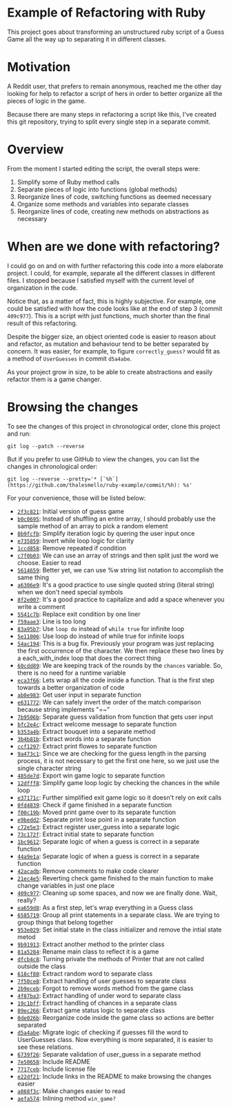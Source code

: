 # Example of Refactoring with Ruby

This project goes about transforming an unstructured ruby script of a Guess
Game all the way up to separating it in different classes.

# Motivation

A Reddit user, that prefers to remain anonymous, reached me the
other day looking for help to refactor a script of hers in order to better
organize all the pieces of logic in the game.

Because there are many steps in refactoring a script like this, I've created
this git repository, trying to split every single step in a separate commit.

# Overview

From the moment I started editing the script, the overall steps were:

1. Simplify some of Ruby method calls
2. Separate pieces of logic into functions (global methods)
3. Reorganize lines of code, switching functions as deemed necessary
4. Organize some methods and variables into separate classes
5. Reorganize lines of code, creating new methods on abstractions as necessary

# When are we done with refactoring?

I could go on and on with further refactoring this code into a more elaborate
project. I could, for example, separate all the different classes in different
files. I stopped because I satisfied myself with the current level of
organization in the code.

Notice that, as a matter of fact, this is highly subjective. For example, one could
be satisfied with how the code looks like at the end of step 3 (commit `409c977`).
This is a script with just functions, much shorter than the final result of this
refactoring.

Despite the bigger size, an object oriented code is easier to reason about and refactor,
as mutation and behaviour tend to be better separated by concern. It was easier, for example,
to figure `correctly_guess?` would fit as a method of `UserGuesses` in commit `d5a4abe`.

As your project grow in size, to be able to create abstractions and easily
refactor them is a game changer.

# Browsing the changes

To see the changes of this project in chronological order, clone this project and run:

    git log --patch --reverse

But if you prefer to use GitHub to view the changes, you can list the changes
in chronological order:

    git log --reverse --pretty='* [`%h`](https://github.com/thalesmello/ruby-example/commit/%h): %s'

For your convenience, those will be listed below:

* [`2f3c821`](https://github.com/thalesmello/ruby-example/commit/2f3c821): Initial version of guess game
* [`b0c0695`](https://github.com/thalesmello/ruby-example/commit/b0c0695): Instead of shuffling an entire array, I should probably use the sample method of an array to pick a random element
* [`8b9fcfb`](https://github.com/thalesmello/ruby-example/commit/8b9fcfb): Simplify iteration logic by quering the user input once
* [`e735859`](https://github.com/thalesmello/ruby-example/commit/e735859): Invert while loop logic for clarity
* [`1ccd858`](https://github.com/thalesmello/ruby-example/commit/1ccd858): Remove repeated if condition
* [`c7f0b03`](https://github.com/thalesmello/ruby-example/commit/c7f0b03): We can use an array of strings and then split just the word we choose. Easier to read
* [`5614659`](https://github.com/thalesmello/ruby-example/commit/5614659): Better yet, we can use %w string list notation to accomplish the same thing
* [`a6306e9`](https://github.com/thalesmello/ruby-example/commit/a6306e9): It's a good practice to use single quoted string (literal string) when we don't need special symbols
* [`8f2e007`](https://github.com/thalesmello/ruby-example/commit/8f2e007): It's a good practice to capitalize and add a space whenever you write a comment
* [`5541c7b`](https://github.com/thalesmello/ruby-example/commit/5541c7b): Replace exit condition by one liner
* [`f59aae3`](https://github.com/thalesmello/ruby-example/commit/f59aae3): Line is too long
* [`83a95b7`](https://github.com/thalesmello/ruby-example/commit/83a95b7): Use `loop do` instead of `while true` for infinite loop
* [`5e11006`](https://github.com/thalesmello/ruby-example/commit/5e11006): Use loop do instead of while true for infinite loops
* [`54ac194`](https://github.com/thalesmello/ruby-example/commit/54ac194): This is a bug fix. Previously your program was just replacing the first occurrence of the character. We then replace these two lines by a each_with_index loop that does the correct thing
* [`60cdd89`](https://github.com/thalesmello/ruby-example/commit/60cdd89): We are keeping track of the rounds by the `chances` variable. So, there is no need for a runtime variable
* [`eca3f66`](https://github.com/thalesmello/ruby-example/commit/eca3f66): Lets wrap all the code inside a function. That is the first step towards a better organization of code
* [`ab0e983`](https://github.com/thalesmello/ruby-example/commit/ab0e983): Get user input in separate function
* [`e631772`](https://github.com/thalesmello/ruby-example/commit/e631772): We can safely invert the order of the match comparison because string implements "=~"
* [`7b9506b`](https://github.com/thalesmello/ruby-example/commit/7b9506b): Separate guess validation from function that gets user input
* [`bfc2e4c`](https://github.com/thalesmello/ruby-example/commit/bfc2e4c): Extract welcome message to separate function
* [`b353a4b`](https://github.com/thalesmello/ruby-example/commit/b353a4b): Extract bouquet into a separate method
* [`3b4b81b`](https://github.com/thalesmello/ruby-example/commit/3b4b81b): Extract words into a separate function
* [`ccf1297`](https://github.com/thalesmello/ruby-example/commit/ccf1297): Extract print flowes to separate function
* [`9a473c1`](https://github.com/thalesmello/ruby-example/commit/9a473c1): Since we are checking for the guess length in the parsing process, it is not necessary to get the first one here, so we just use the single character string
* [`485de7d`](https://github.com/thalesmello/ruby-example/commit/485de7d): Export win game logic to separate function
* [`12dfff8`](https://github.com/thalesmello/ruby-example/commit/12dfff8): Simplify game loop logic by checking the chances in the while loop
* [`e37171c`](https://github.com/thalesmello/ruby-example/commit/e37171c): Further simplified exit game logic so it doesn't rely on exit calls
* [`0fd4839`](https://github.com/thalesmello/ruby-example/commit/0fd4839): Check if game finished in a separate function
* [`f00c19b`](https://github.com/thalesmello/ruby-example/commit/f00c19b): Moved print game over to its separate function
* [`e9bedd2`](https://github.com/thalesmello/ruby-example/commit/e9bedd2): Separate print lose point in a separate function
* [`c72e5e3`](https://github.com/thalesmello/ruby-example/commit/c72e5e3): Extract register user_guess into a separate logic
* [`73c172f`](https://github.com/thalesmello/ruby-example/commit/73c172f): Extract initial state to separate function
* [`1bc9612`](https://github.com/thalesmello/ruby-example/commit/1bc9612): Separate logic of when a guess is correct in a separate function
* [`44a9e1a`](https://github.com/thalesmello/ruby-example/commit/44a9e1a): Separate logic of when a guess is correct in a separate function
* [`42acadb`](https://github.com/thalesmello/ruby-example/commit/42acadb): Remove comments to make code clearer
* [`21ec4e5`](https://github.com/thalesmello/ruby-example/commit/21ec4e5): Reverting check game finished to the main function to make change variables in just one place
* [`409c977`](https://github.com/thalesmello/ruby-example/commit/409c977): Cleaning up some spaces, and now we are finally done. Wait, really?
* [`ea659d8`](https://github.com/thalesmello/ruby-example/commit/ea659d8): As a first step, let's wrap everything in a Guess class
* [`6585719`](https://github.com/thalesmello/ruby-example/commit/6585719): Group all print statements in a separate class. We are trying to group things that belong together
* [`953e029`](https://github.com/thalesmello/ruby-example/commit/953e029): Set initial state in the class initializer and remove the intial state metod
* [`9b91913`](https://github.com/thalesmello/ruby-example/commit/9b91913): Extract another method to the printer class
* [`81a5284`](https://github.com/thalesmello/ruby-example/commit/81a5284): Rename main class to reflect it is a game
* [`dfcb4c8`](https://github.com/thalesmello/ruby-example/commit/dfcb4c8): Turning private the methods of Printer that are not called outside the class
* [`618cf80`](https://github.com/thalesmello/ruby-example/commit/618cf80): Extract random word to separate class
* [`7f50ce8`](https://github.com/thalesmello/ruby-example/commit/7f50ce8): Extract handling of user guesses to separate class
* [`2b9eceb`](https://github.com/thalesmello/ruby-example/commit/2b9eceb): Forgot to remove words method from the game class
* [`4f87ba3`](https://github.com/thalesmello/ruby-example/commit/4f87ba3): Extract handling of under word to separate class
* [`19c1bff`](https://github.com/thalesmello/ruby-example/commit/19c1bff): Extract handling of chances in a separate class
* [`89ec266`](https://github.com/thalesmello/ruby-example/commit/89ec266): Extract game status logic to separate class
* [`0de026b`](https://github.com/thalesmello/ruby-example/commit/0de026b): Reorganize code inside the game class so actions are better separated
* [`d5a4abe`](https://github.com/thalesmello/ruby-example/commit/d5a4abe): Migrate logic of checking if guesses fill the word to UserGuesses class. Now everything is more separated, it is easier to see these relations.
* [`6739f26`](https://github.com/thalesmello/ruby-example/commit/6739f26): Separate validation of user_guess in a separate method
* [`7e50658`](https://github.com/thalesmello/ruby-example/commit/7e50658): Include README
* [`7717ceb`](https://github.com/thalesmello/ruby-example/commit/7717ceb): Include license file
* [`e22df21`](https://github.com/thalesmello/ruby-example/commit/e22df21): Include links in the README to make browsing the changes easier
* [`a868f3c`](https://github.com/thalesmello/ruby-example/commit/a868f3c): Make changes easier to read
* [`aefa574`](https://github.com/thalesmello/ruby-example/commit/aefa574): Inlining method `win_game?`
